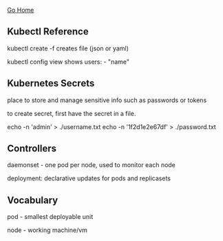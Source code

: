 [Go Home](../README.md)

## Kubectl Reference

kubectl create -f 
creates file (json or yaml)

kubectl config view 
shows users: - "name"


## Kubernetes Secrets
place to store and manage sensitive info such as passwords or tokens 

to create secret, first have the secret in a file.

echo -n 'admin' > ./username.txt
echo -n '1f2d1e2e67df' > ./password.txt

## Controllers

daemonset - one pod per node, used to monitor each node 

deployment: declarative updates for pods and replicasets 

## Vocabulary

pod - smallest deployable unit 

node - working machine/vm

